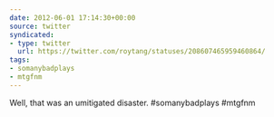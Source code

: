 ```yaml
---
date: 2012-06-01 17:14:30+00:00
source: twitter
syndicated:
- type: twitter
  url: https://twitter.com/roytang/statuses/208607465959460864/
tags:
- somanybadplays
- mtgfnm
---
```


Well, that was an umitigated disaster. #somanybadplays #mtgfnm